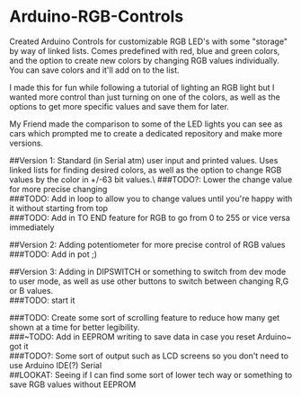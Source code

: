 # Arduino-RGB-Controls

Created Arduino Controls for customizable RGB LED's with some "storage" by way of linked lists. 
Comes predefined with red, blue and green colors, and the option to create new colors by changing
RGB values individually. You can save colors and it'll add on to the list.

I made this for fun while following a tutorial of lighting an RGB light but I wanted more control
than just turning on one of the colors, as well as the options to get more specific values and save 
them for later.

My Friend made the comparison to some of the LED lights you can see as cars which prompted me to 
create a dedicated repository and make more versions.

##Version 1: Standard (in Serial atm) user input and printed values. Uses linked lists for finding
desired colors, as well as the option to change RGB values by the color in +/-63 bit values.\ 
###TODO?: Lower the change value for more precise changing\
###TODO: Add in loop to allow you to change values until you're happy with it without starting from top\
###TODO: Add in TO END feature for RGB to go from 0 to 255 or vice versa immediately 

##Version 2: Adding potentiometer for more precise control of RGB values\
###TODO: Add in pot ;) 

##Version 3: Adding in DIPSWITCH or something to switch from dev mode to user mode, as well as use other
buttons to switch between changing R,G or B values.\
###TODO: start it









###TODO: Create some sort of scrolling feature to reduce how many get shown at a time for better
legibility. \
###~TODO: Add in EEPROM writing to save data in case you reset Arduino~ got it\
###TODO?: Some sort of output such as LCD screens so you don't need to use Arduino IDE(?) Serial\
##LOOKAT: Seeing if I can find some sort of lower tech way or something to save RGB values without EEPROM
